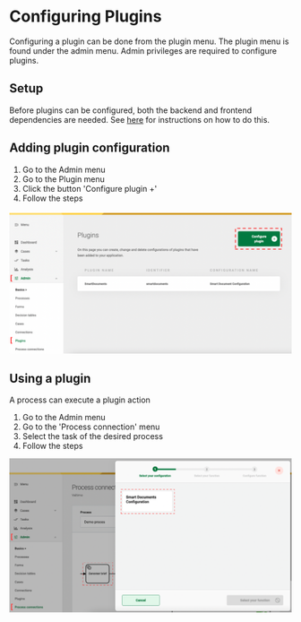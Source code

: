 # Configuring Plugins

Configuring a plugin can be done from the plugin menu. The plugin menu is found under the admin menu. Admin privileges
are required to configure plugins.

## Setup
Before plugins can be configured, both the backend and frontend dependencies are needed. 
See [here](../../valtimo-implementation/plugin/create-plugin.md) for instructions on how to do this.

## Adding plugin configuration

1. Go to the Admin menu
2. Go to the Plugin menu
3. Click the button 'Configure plugin +'
4. Follow the steps

![Configuring a plugin](img/configure-plugin.png)


## Using a plugin

A process can execute a plugin action

1. Go to the Admin menu
2. Go to the 'Process connection' menu
3. Select the task of the desired process
4. Follow the steps

![Using a plugin](img/use-plugin.png)
